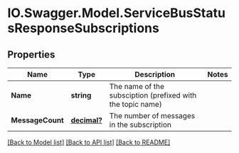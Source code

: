 # IO.Swagger.Model.ServiceBusStatusResponseSubscriptions
## Properties

Name | Type | Description | Notes
------------ | ------------- | ------------- | -------------
**Name** | **string** | The name of the subsciption (prefixed with the topic name) | 
**MessageCount** | [**decimal?**](BigDecimal.md) | The number of messages in the subscription | 

[[Back to Model list]](../README.md#documentation-for-models) [[Back to API list]](../README.md#documentation-for-api-endpoints) [[Back to README]](../README.md)

